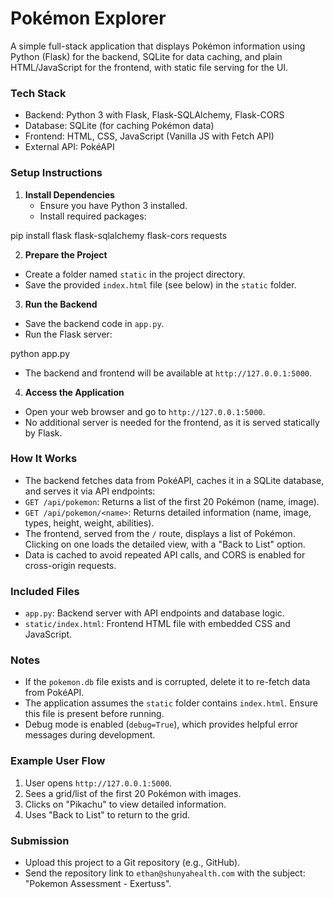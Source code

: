 # Pokémon Explorer

A simple full-stack application that displays Pokémon information using Python (Flask) for the backend, SQLite for data caching, and plain HTML/JavaScript for the frontend, with static file serving for the UI.

### Tech Stack
- Backend: Python 3 with Flask, Flask-SQLAlchemy, Flask-CORS
- Database: SQLite (for caching Pokémon data)
- Frontend: HTML, CSS, JavaScript (Vanilla JS with Fetch API)
- External API: PokéAPI[](https://pokeapi.co/)

### Setup Instructions
1. **Install Dependencies**
   - Ensure you have Python 3 installed.
   - Install required packages:

pip install flask flask-sqlalchemy flask-cors requests

2. **Prepare the Project**
- Create a folder named `static` in the project directory.
- Save the provided `index.html` file (see below) in the `static` folder.

3. **Run the Backend**
- Save the backend code in `app.py`.
- Run the Flask server:

python app.py

- The backend and frontend will be available at `http://127.0.0.1:5000`.

4. **Access the Application**
- Open your web browser and go to `http://127.0.0.1:5000`.
- No additional server is needed for the frontend, as it is served statically by Flask.

### How It Works
- The backend fetches data from PokéAPI, caches it in a SQLite database, and serves it via API endpoints:
- `GET /api/pokemon`: Returns a list of the first 20 Pokémon (name, image).
- `GET /api/pokemon/<name>`: Returns detailed information (name, image, types, height, weight, abilities).
- The frontend, served from the `/` route, displays a list of Pokémon. Clicking on one loads the detailed view, with a "Back to List" option.
- Data is cached to avoid repeated API calls, and CORS is enabled for cross-origin requests.

### Included Files
- `app.py`: Backend server with API endpoints and database logic.
- `static/index.html`: Frontend HTML file with embedded CSS and JavaScript.

### Notes
- If the `pokemon.db` file exists and is corrupted, delete it to re-fetch data from PokéAPI.
- The application assumes the `static` folder contains `index.html`. Ensure this file is present before running.
- Debug mode is enabled (`debug=True`), which provides helpful error messages during development.

### Example User Flow
1. User opens `http://127.0.0.1:5000`.
2. Sees a grid/list of the first 20 Pokémon with images.
3. Clicks on "Pikachu" to view detailed information.
4. Uses "Back to List" to return to the grid.

### Submission
- Upload this project to a Git repository (e.g., GitHub).
- Send the repository link to `ethan@shunyahealth.com` with the subject: "Pokemon Assessment - Exertuss".
